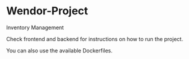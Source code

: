 # Wendor-Project
Inventory Management

Check frontend and backend for instructions on how to run the project.

You can also use the available Dockerfiles.
